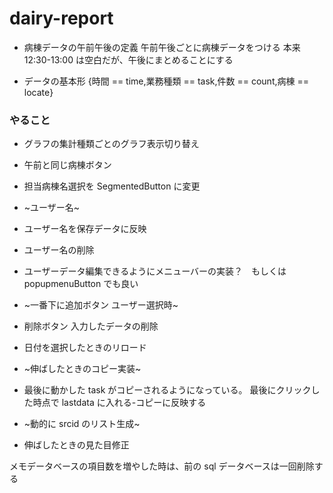 # dairy-report

- 病棟データの午前午後の定義 午前午後ごとに病棟データをつける
  本来 12:30-13:00 は空白だが、午後にまとめることにする

- データの基本形 {時間 == time,業務種類 == task,件数 == count,病棟 ==
  locate}

### やること

- グラフの集計種類ごとのグラフ表示切り替え

- 午前と同じ病棟ボタン

- 担当病棟名選択を SegmentedButton に変更

- ~ユーザー名~

- ユーザー名を保存データに反映

- ユーザー名の削除

- ユーザーデータ編集できるようにメニューバーの実装？　もしくは popupmenuButton でも良い

- ~一番下に追加ボタン ユーザー選択時~

- 削除ボタン 入力したデータの削除

- 日付を選択したときのリロード

- ~伸ばしたときのコピー実装~

- 最後に動かした task がコピーされるようになっている。
  最後にクリックした時点で lastdata に入れる-コピーに反映する

- ~動的に srcid のリスト生成~

- 伸ばしたときの見た目修正

メモデータベースの項目数を増やした時は、前の sql データベースは一回削除する
